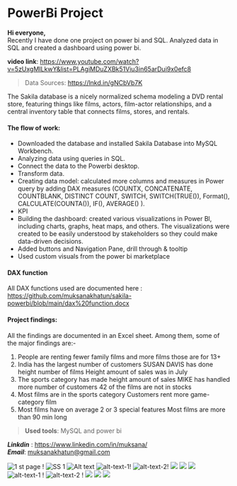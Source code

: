 # PowerBi Project
>
**Hi everyone,**<br>
Recently I have done one project on power bi and SQL. Analyzed data in SQL and created a dashboard using power bi.<br>

**video link**: https://www.youtube.com/watch?v=5zUxgMILkwY&list=PLAgiMDuZXBk51Viu3in65arDui9x0efc8 <br>
> Data Sources: https://lnkd.in/gNCbVb7K <br>

The Sakila database is a nicely normalized schema modeling a DVD rental store, featuring things like films, actors, film-actor relationships, and a central inventory table that connects films, stores, and rentals.

#### The flow of work:<br>
- Downloaded the database and installed Sakila Database into MySQL Workbench.<br>
- Analyzing data using queries in SQL. <br>
- Connect the data to the Powerbi desktop. <br>
- Transform data. <br>
- Creating data model: calculated more columns and measures in Power query by adding DAX measures (COUNTX, CONCATENATE, COUNTBLANK, DISTINCT COUNT, SWITCH, SWITCH(TRUE()), Format(), CALCULATE(COUNTA()), IF(), AVERAGE() ).<br>
- KPI <br>
- Building the dashboard: created various visualizations in Power Bl, including charts, graphs, heat maps, and others. The visualizations were created to be easily understood by stakeholders so they could make
data-driven decisions.<br>
- Added buttons and Navigation Pane, drill through & tooltip <br>
- Used custom visuals from the power bi marketplace<br>

#### DAX function <br>
All DAX functions used are documented here : https://github.com/muksanakhatun/sakila-powerbi/blob/main/dax%20function.docx <br>

#### Project findings:<br>
All the findings are documented in an Excel sheet. Among them, some of the major findings are:-<br>
1. People are renting fewer family films and more films those are for 13+
2. India has the largest number of customers SUSAN DAVIS has done height number of films Height amount of sales was in July
3. The sports category has made height amount of sales MIKE has handled more number of customers 42 of  the films are not in stocks
4. Most	films are in the sports category Customers rent more game-category film
5. Most films have on average 2 or 3 special features Most films are more than 90 min long

>**Used tools**: MySQL and power bi<br> 


***Linkdin*** : <https://www.linkedin.com/in/muksana/> <br> 
***Email***: <muksanakhatun@gmail.com>


![ 1 st page !](https://github.com/muksanakhatun/sakila-powerbi/blob/main/1st_datset.PNG "1 st page")
<img src="https://github.com/muksanakhatun/sakila-powerbi/blob/main/2nd.PNG" alt="SS 1"/>
<img title="a title" alt="Alt text" src="https://github.com/muksanakhatun/sakila-powerbi/blob/main/3rd.PNG ">
![alt-text-1!](https://github.com/muksanakhatun/sakila-powerbi/blob/main/4th.PNG "title-1") 
![alt-text-2!](https://github.com/muksanakhatun/sakila-powerbi/blob/main/5th.PNG "title-2")
<img src="https://github.com/muksanakhatun/sakila-powerbi/blob/main/6th.PNG" >
<img src="https://github.com/muksanakhatun/sakila-powerbi/blob/main/8th.PNG">
<img src="https://github.com/muksanakhatun/sakila-powerbi/blob/main/7th.PNG" >
![alt-text-1 !]( https://github.com/muksanakhatun/sakila-powerbi/blob/main/9th.PNG "title-1" )
![alt-text-2 !](https://github.com/muksanakhatun/sakila-powerbi/blob/main/11th_drill_through.PNG "title-2")
<img src="https://github.com/muksanakhatun/sakila-powerbi/blob/main/10_tooltip.PNG" >
<img src="https://github.com/muksanakhatun/sakila-powerbi/blob/main/11th_drill_through.PNG"> 
<img src="https://github.com/muksanakhatun/sakila-powerbi/blob/main/12th.PNG" > 

